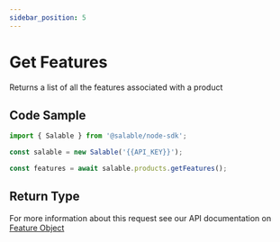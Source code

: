 ```yaml
---
sidebar_position: 5
---
```


# Get Features

Returns a list of all the features associated with a product

## Code Sample

```typescript
import { Salable } from '@salable/node-sdk';

const salable = new Salable('{{API_KEY}}');

const features = await salable.products.getFeatures();
```

## Return Type

For more information about this request see our API documentation on [Feature Object](https://docs.salable.app/api/v2#tag/Products/operation/getProductFeatures)
